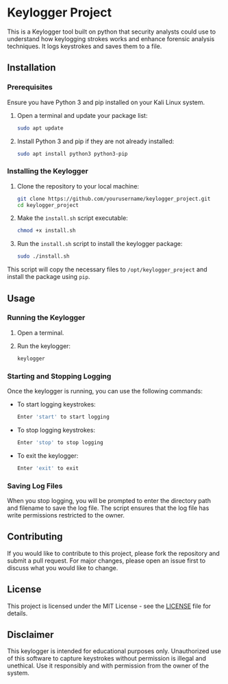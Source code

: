 # Keylogger Project

This is a Keylogger tool built on python that security analysts could use to understand how keylogging strokes works and enhance forensic analysis techniques. It logs keystrokes and saves them to a file.

## Installation

### Prerequisites

Ensure you have Python 3 and pip installed on your Kali Linux system.

1. Open a terminal and update your package list:
    ```bash
    sudo apt update
    ```

2. Install Python 3 and pip if they are not already installed:
    ```bash
    sudo apt install python3 python3-pip
    ```

### Installing the Keylogger

1. Clone the repository to your local machine:
    ```bash
    git clone https://github.com/yourusername/keylogger_project.git
    cd keylogger_project
    ```

2. Make the `install.sh` script executable:
    ```bash
    chmod +x install.sh
    ```

3. Run the `install.sh` script to install the keylogger package:
    ```bash
    sudo ./install.sh
    ```

This script will copy the necessary files to `/opt/keylogger_project` and install the package using `pip`.

## Usage

### Running the Keylogger

1. Open a terminal.

2. Run the keylogger:
    ```bash
    keylogger
    ```

### Starting and Stopping Logging

Once the keylogger is running, you can use the following commands:

- To start logging keystrokes:
    ```bash
    Enter 'start' to start logging
    ```

- To stop logging keystrokes:
    ```bash
    Enter 'stop' to stop logging
    ```

- To exit the keylogger:
    ```bash
    Enter 'exit' to exit
    ```

### Saving Log Files

When you stop logging, you will be prompted to enter the directory path and filename to save the log file. The script ensures that the log file has write permissions restricted to the owner.

## Contributing

If you would like to contribute to this project, please fork the repository and submit a pull request. For major changes, please open an issue first to discuss what you would like to change.

## License

This project is licensed under the MIT License - see the [LICENSE](LICENSE) file for details.

## Disclaimer

This keylogger is intended for educational purposes only. Unauthorized use of this software to capture keystrokes without permission is illegal and unethical. Use it responsibly and with permission from the owner of the system.
